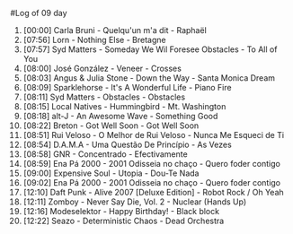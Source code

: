 #Log of 09 day

1. [00:00] Carla Bruni - Quelqu'un m'a dit - Raphaël
1. [07:56] Lorn - Nothing Else - Bretagne
1. [07:57] Syd Matters - Someday We Wil Foresee Obstacles - To All of You
1. [08:00] José González - Veneer - Crosses
1. [08:03] Angus & Julia Stone - Down the Way - Santa Monica Dream
1. [08:09] Sparklehorse - It's A Wonderful Life - Piano Fire
1. [08:11] Syd Matters - Obstacles - Obstacles
1. [08:15] Local Natives - Hummingbird - Mt. Washington
1. [08:18] alt-J - An Awesome Wave - Something Good
1. [08:22] Breton - Got Well Soon - Got Well Soon
1. [08:51] Rui Veloso - O Melhor de Rui Veloso - Nunca Me Esqueci de Ti
1. [08:54] D.A.M.A - Uma Questão De Princípio - As Vezes
1. [08:58] GNR - Concentrado - Efectivamente
1. [08:59] Ena Pá 2000 - 2001 Odisseia no chaço - Quero foder contigo
1. [09:00] Expensive Soul - Utopia - Dou-Te Nada
1. [09:02] Ena Pá 2000 - 2001 Odisseia no chaço - Quero foder contigo
1. [12:10] Daft Punk - Alive 2007 [Deluxe Edition] - Robot Rock / Oh Yeah
1. [12:11] Zomboy - Never Say Die, Vol. 2 - Nuclear (Hands Up)
1. [12:16] Modeselektor - Happy Birthday! - Black block
1. [12:22] Seazo - Deterministic Chaos - Dead Orchestra
